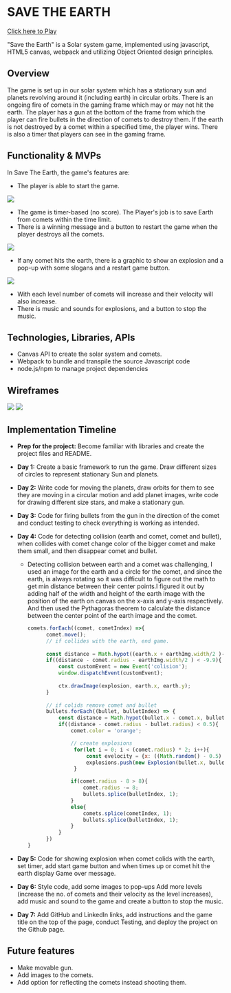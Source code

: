 
# SAVE THE EARTH

  [Click here to Play](https://kirti-harode.github.io/SaveTheEarth/)
   
"Save the Earth" is a Solar system game, implemented using javascript, HTML5 canvas, webpack and utilizing Object Oriented design principles.

## Overview

The game is set up in our solar system which has a stationary sun and planets revolving around it (including earth) in circular orbits. There is an ongoing fire of comets in the gaming frame which may or may not hit the earth. The player has a gun at the bottom of the frame from which the player can fire bullets in the direction of comets to destroy them. If the earth is not destroyed by a comet within a specified time, the player wins. There is also a timer that players can see in the gaming frame.


## Functionality & MVPs

  In Save The Earth, the game's features are:

 
  * The player is able to start the game.

  <img src="images/welcome.png" >

  * The game is timer-based (no score). The Player's job is to save Earth from comets within the time limit.
  * There is a winning message and a button to restart the game when the player destroys all the comets.

  <img src="./images/winMsg.png" >

  * If any comet hits the earth, there is a graphic to show an explosion and a pop-up with some slogans and a restart game button.

  <img src="./images/loseMsg.png" >

  * With each level number of comets will increase and their velocity will also increase.
  * There is music and sounds for explosions, and a button to stop the music.
  

## Technologies, Libraries, APIs

  * Canvas API to create the solar system and comets.
  * Webpack to bundle and transpile the source Javascript code
  * node.js/npm to manage project dependencies

## Wireframes

<img src="./images/new wireframe.png" >

<img src="./images/screenShot.png" >

## Implementation Timeline

  * **Prep for the project:** Become familiar with libraries and create the project files and README.
  * **Day 1:**  Create a basic framework to run the game. Draw different sizes of circles to represent stationary Sun and planets.
  * **Day 2:**  Write code for moving the planets, draw orbits for them to see they are moving in a circular motion and add planet images, write code for drawing different size stars, and make a stationary gun.
  * **Day 3:**  Code for firing bullets from the gun in the direction of the comet and conduct testing to check everything is working as intended.
  * **Day 4:**  Code for detecting collision (earth and comet, comet and bullet), when collides with comet change color of the bigger comet and make them small, and then disappear comet and bullet.
  
    * Detecting collision between earth and a comet was challenging, I used an image for the earth and a circle for the comet, and since the earth, is always rotating so it was difficult to figure out the math to get min distance between their center points.I figured it out by adding half of the width and height of the earth image with the position of the earth on canvas on the x-axis and y-axis respectively. And then used the Pythagoras theorem to calculate the distance between the center point of the earth image and the comet.

      ```js
      comets.forEach((comet, cometIndex) =>{
            comet.move();
            // if collides with the earth, end game.
            
            const distance = Math.hypot((earth.x + earthImg.width/2 )- comet.x, (earth.y + earthImg.height/2) - comet.y);
            if((distance - comet.radius - earthImg.width/2 ) < -9.9){
                const customEvent = new Event('colision');
                window.dispatchEvent(customEvent);
                
                ctx.drawImage(explosion, earth.x, earth.y);
            }
            
            // if colids remove comet and bullet
            bullets.forEach((bullet, bulletIndex) => {   
                const distance = Math.hypot(bullet.x - comet.x, bullet.y - comet.y);
                if((distance - comet.radius - bullet.radius) < 0.5){
                    comet.color = 'orange';

                    // create explosions
                     for(let i = 0; i < (comet.radius) * 2; i++){
                         const evelocity = {x: ((Math.random() - 0.5) * (Math.random() * 8)), y: ((Math.random() - 0.5) * (Math.random() * 8))};
                         explosions.push(new Explosion(bullet.x, bullet.y, Math.random() * 2, 'orange', evelocity));
                     }

                    if(comet.radius - 8 > 8){
                        comet.radius -= 8;
                        bullets.splice(bulletIndex, 1);
                    }
                    else{
                        comets.splice(cometIndex, 1);
                        bullets.splice(bulletIndex, 1);
                    }
                }   
            })
      }
      ```
  * **Day 5:**  Code for showing explosion when comet colids with the earth, set timer, add start game button and when times up or comet hit the earth display Game over message.
  * **Day 6:**  Style code, add some images to pop-ups Add more levels (increase the no. of comets and their velocity as the level increases), add music and sound to the game and create a button to stop the music.
  * **Day 7:** Add GitHub and LinkedIn links, add instructions and the game title on the top of the page, conduct Testing, and deploy the project on the Github page.

## Future features
  * Make movable gun.
  * Add images to the comets.
  * Add option for reflecting the comets instead shooting them.